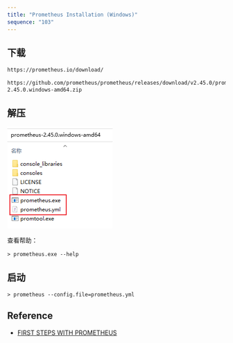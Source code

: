 ```yaml
---
title: "Prometheus Installation (Windows)"
sequence: "103"
---
```


## 下载

```text
https://prometheus.io/download/
```

```text
https://github.com/prometheus/prometheus/releases/download/v2.45.0/prometheus-2.45.0.windows-amd64.zip
```

## 解压

![](/assets/images/prometheus/prometheus-win-dir.png)

查看帮助：

```text
> prometheus.exe --help
```

## 启动

```text
> prometheus --config.file=prometheus.yml
```

## Reference

- [FIRST STEPS WITH PROMETHEUS](https://prometheus.io/docs/introduction/first_steps/)
